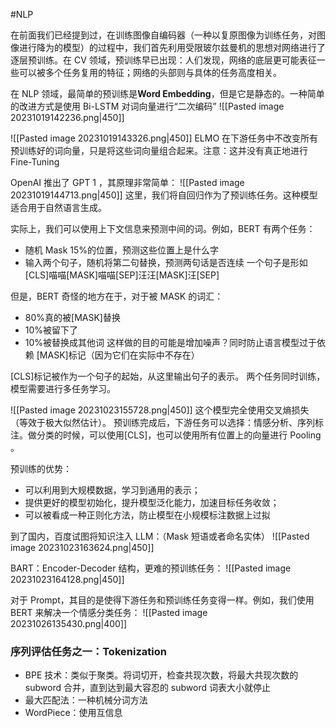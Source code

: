 #NLP 

在前面我们已经提到过，在训练图像自编码器（一种以复原图像为训练任务，对图像进行降为的模型）的过程中，我们首先利用受限玻尔兹曼机的思想对网络进行了逐层预训练。在 CV 领域，预训练早已出现：人们发现，网络的底层更可能表征一些可以被多个任务复用的特征；网络的头部则与具体的任务高度相关。

在 NLP 领域，最简单的预训练是**Word Embedding**，但是它是静态的。一种简单的改进方式是使用 Bi-LSTM 对词向量进行“二次编码”
![[Pasted image 20231019142236.png|450]]

![[Pasted image 20231019143326.png|450]]
ELMO 在下游任务中不改变所有预训练好的词向量，只是将这些词向量组合起来。注意：这并没有真正地进行 Fine-Tuning

OpenAI 推出了 GPT 1 ，其原理非常简单：
![[Pasted image 20231019144713.png|450]]
这里，我们将自回归作为了预训练任务。这种模型适合用于自然语言生成。

实际上，我们可以使用上下文信息来预测中间的词。例如，BERT 有两个任务：
- 随机 Mask 15%的位置，预测这些位置上是什么字
- 输入两个句子，随机将第二句替换，预测两句话是否连续
一个句子是形如[CLS]喵喵[MASK]喵喵[SEP]汪汪[MASK]汪[SEP]

但是，BERT 奇怪的地方在于，对于被 MASK 的词汇：
- 80%真的被[MASK]替换
- 10%被留下了
- 10%被替换成其他词
这样做的目的可能是增加噪声？同时防止语言模型过于依赖 [MASK]标记（因为它们在实际中不存在）

[CLS]标记被作为一个句子的起始，从这里输出句子的表示。
两个任务同时训练，模型需要进行多任务学习。

![[Pasted image 20231023155728.png|450]]
这个模型完全使用交叉熵损失（等效于极大似然估计）。
预训练完成后，下游任务可以选择：情感分析、序列标注。做分类的时候，可以使用[CLS]，也可以使用所有位置上的向量进行 Pooling 。

预训练的优势：
- 可以利用到大规模数据，学习到通用的表示； 
- 提供更好的模型初始化，提升模型泛化能力，加速目标任务收敛；
- 可以被看成一种正则化方法，防止模型在小规模标注数据上过拟


到了国内，百度试图将知识注入 LLM：（Mask 短语或者命名实体）
![[Pasted image 20231023163624.png|450]]

BART：Encoder-Decoder 结构，更难的预训练任务：
![[Pasted image 20231023164128.png|450]]

对于 Prompt，其目的是使得下游任务和预训练任务变得一样。例如，我们使用 BERT 来解决一个情感分类任务：
![[Pasted image 20231026135430.png|400]]


### 序列评估任务之一：Tokenization 
- BPE 技术：类似于聚类。将词切开，检查共现次数，将最大共现次数的 subword 合并，直到达到最大容忍的 subword 词表大小就停止
- 最大匹配法：一种机械分词方法
- WordPiece：使用互信息










